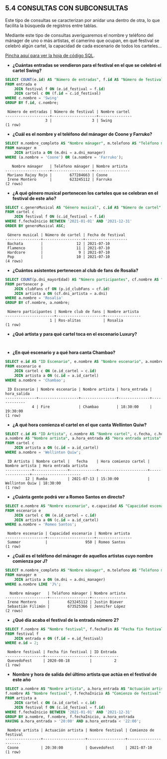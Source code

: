 ## 5.4 CONSULTAS CON SUBCONSULTAS

Este tipo de consultas se caracterizan por anidar una dentro de otra, lo que facilita la búsqueda de registros entre tablas.

Mediante este tipo de consultas averiguaremos el nombre y teléfono del mánager de uno o más artistas, el camerino que ocupan, en qué festival se celebró algún cartel, la capacidad de cada escenario de todos los carteles...

[Pincha aquí para ver la hoja de código SQL](https://github.com/jmm-1999/QuevedoFest/blob/master/SQL/Subconsultas.sql).

* **¿Cuántas entradas se vendieron para el festival en el que se celebró el cartel Swing?**
```sql
SELECT COUNT(e.id) AS "Número de entradas", f.id AS "Número de festival", c.nombre AS "Nombre cartel"
FROM entrada e 
    JOIN festival f ON (e.id_festival = f.id)
    JOIN cartel c ON (f.id = c.id_festival)
WHERE c.nombre = 'Swing'
GROUP BY f.id, c.nombre;
```
```Resultado
 Número de entradas | Número de festival | Nombre cartel
--------------------+--------------------+---------------
                  3 |                  3 | Swing
(1 row)
```

* **¿Cuál es el nombre y el teléfono del mánager de Coone y Farruko?**
```sql
SELECT m.nombre_completo AS "Nombre mánager", m.telefono AS "Teléfono mánager", a.nombre AS "Nombre artista"
FROM manager m 
    JOIN artista a ON (m.dni = a.dni_manager)
WHERE (a.nombre = 'Coone') OR (a.nombre = 'Farruko');
```
```Resultado
   Nombre mánager   | Teléfono mánager | Nombre artista
--------------------+------------------+----------------
 Mariano Rajoy Rojo |        677284663 | Coone
 Irene Montero      |        623245112 | Farruko
(2 rows)
```

* **¿A qué género musical pertenecen los carteles que se celebran en el festival de este año?**
```sql
SELECT c.generoMusical AS "Género musical", c.id AS "Número de cartel", f.fechaInicio AS "Fecha de festival"
FROM cartel c 
    JOIN festival f ON (c.id_festival = f.id)
WHERE f.fechaInicio BETWEEN '2021-01-01' AND '2021-12-31'
ORDER BY generoMusical ASC;
```
```Resultado
 Género musical | Número de cartel | Fecha de festival
----------------+------------------+-------------------
 Bachata        |               12 | 2021-07-10
 Flamenco       |               11 | 2021-07-10
 Hardcore       |                9 | 2021-07-10
 Pop            |               10 | 2021-07-10
(4 rows)
```

* **¿Cuántos asistentes pertenecen al club de fans de Rosalía?**
```sql
SELECT COUNT(p.dni_mayorEdad) AS "Número participantes", cf.nombre AS "Nombre club de fans", a.nombre  AS "Nombre artista"
FROM pertenecer p
    JOIN clubFans cf ON (p.id_clubFans = cf.id)
    JOIN artista a ON (cf.dni_artista = a.dni)
WHERE a.nombre = 'Rosalia'
GROUP BY cf.nombre, a.nombre;
```
```Resultado
 Número participantes | Nombre club de fans | Nombre artista
----------------------+---------------------+----------------
                    1 | Ros-alitas          | Rosalia
(1 row)
```

* **¿Qué artista y para qué cartel toca en el escenario Luxury?**
```sql

```
```Resultado

```

* **¿En qué escenario y a qué hora canta Chambao?**
```sql
SELECT e.id AS "ID Escenario", e.nombre AS "Nombre escenario", a.nombre  AS "Nombre artista", a.hora_entrada, a.hora_salida
FROM escenario e 
    JOIN cartel c ON (e.id_cartel = c.id)
    JOIN artista a ON (c.id = a.id_cartel)
WHERE a.nombre = 'Chambao';
```
```Resultado
 ID Escenario | Nombre escenario | Nombre artista | hora_entrada | hora_salida
--------------+------------------+----------------+--------------+-------------
            4 | Fire             | Chambao        | 18:30:00     | 19:30:00
(1 row)
```

* **¿A qué hora comienza el cartel en el que canta Wellinton Quiw?**
```sql
SELECT c.id AS "ID Artista", c.nombre AS "Nombre cartel", c.fecha, c.hora AS "Hora comienzo cartel", 
a.nombre AS "Nombre artista", a.hora_entrada AS "Hora entrada artista" 
FROM cartel c 
    JOIN artista a ON (c.id = a.id_cartel)
WHERE a.nombre = 'Wellinton Quiw';
```
```Resultado
 ID Artista | Nombre cartel |   fecha    | Hora comienzo cartel | Nombre artista | Hora entrada artista
------------+---------------+------------+----------------------+----------------+----------------------
         12 | Rumba         | 2021-07-13 | 15:30:00             | Wellinton Quiw | 18:30:00
(1 row)
```

* **¿Cuánta gente podrá ver a Romeo Santos en directo?**
```sql
SELECT e.nombre AS "Nombre escenario", e.capacidad AS "Capacidad escenario", a.nombre AS "Nombre artista"
FROM escenario e 
    JOIN cartel c ON (e.id_cartel = c.id)
    JOIN artista a ON (c.id = a.id_cartel)
WHERE a.nombre = 'Romeo Santos';
```
```Resultado
 Nombre escenario | Capacidad escenario | Nombre artista
------------------+---------------------+----------------
 Summer           |                 950 | Romeo Santos
(1 row)
```

* **¿Cuál es el teléfono del mánager de aquellos artistas cuyo nombre comienza por J?**
```sql
SELECT m.nombre_completo AS "Nombre mánager", m.telefono AS "Teléfono mánager", a.nombre AS "Nombre artista"
FROM manager m
    JOIN artista a ON (m.dni = a.dni_manager)
WHERE a.nombre LIKE 'J%';
```
```Resultado
  Nombre mánager   | Teléfono mánager | Nombre artista
-------------------+------------------+----------------
 Irene Montero     |        623245112 | Justin Biever
 Sebastián Filimón |        673525366 | Jennifer López
(2 rows)
```

* **¿Qué día acaba el festival de la entrada número 2?**
```sql
SELECT f.nombre AS "Nombre festival", f.fechaFin AS "Fecha fin festival", e.id AS "ID Entrada"
FROM festival f 
    JOIN entrada e ON (f.id = e.id_festival) 
WHERE e.id = 2;
```
```Resultado
 Nombre festival | Fecha fin festival | ID Entrada
-----------------+--------------------+------------
 QuevedoFest     | 2020-08-18         |          2
(1 row)
```

* **Nombre y hora de salida del último artista que actúa en el festival de este año**
```sql
SELECT a.nombre AS "Nombre artista", a.hora_entrada AS "Actuación artista", 
f.nombre AS "Nombre festival", f.fechaInicio AS "Comienzo de festival"
FROM artista a 
    JOIN cartel c ON (a.id_cartel = c.id)
    JOIN festival f ON (c.id_festival = f.id)
WHERE f.fechaInicio BETWEEN '2021-01-01' AND '2021-12-31'
GROUP BY a.nombre, f.nombre, f.fechaInicio, a.hora_entrada
HAVING a.hora_entrada > '20:00' AND a.hora_entrada < '22:00';
```
```Resultado
 Nombre artista | Actuación artista | Nombre festival | Comienzo de festival
----------------+-------------------+-----------------+----------------------
 Coone          | 20:30:00          | QuevedoFest     | 2021-07-10
(1 row)
```